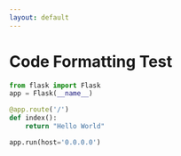 ```yaml
---
layout: default
---
```

# Code Formatting Test
```python
from flask import Flask
app = Flask(__name__)

@app.route('/')
def index():
    return "Hello World"

app.run(host='0.0.0.0')
```